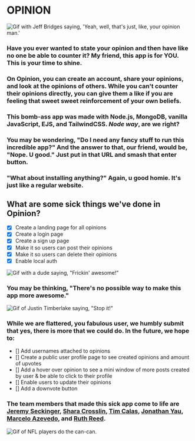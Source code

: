 # OPINION
![Gif with Jeff Bridges saying, 'Yeah, well, that's just, like, your opinion man.'](https://media.giphy.com/media/MPuTZQqOmYKPK/giphy.gif)

### Have you ever wanted to state your opinion and then have like no one be able to counter it? My friend, this app is for YOU. This is your time to shine. 

### On Opinion, you can create an account, share your opinions, and look at the opinions of others. While you can't counter their opinions directly, you can give them a like if you are feeling that sweet sweet reinforcement of your own beliefs. 

### This bomb-ass app was made with Node.js, MongoDB, vanilla JavaScript, EJS, and TailwindCSS. _Node way_, are we right?

### You may be wondering, "Do I need any fancy stuff to run this incredible app?" And the answer to that, our friend, would be, "Nope. U good." Just put in that URL and smash that enter button. 
### "What about installing anything?" Again, u good homie. It's just like a regular website. 

## What are some sick things we've done in Opinion? 
- [x] Create a landing page for all opinions
- [x] Create a login page 
- [x] Create a sign up page
- [x] Make it so users can post their opinions
- [x] Make it so users can delete their opinions
- [x] Enable local auth

![Gif with a dude saying, "Frickin' awesome!"](https://media.giphy.com/media/xTiTnBMEz7zAKs57LG/giphy.gif)


### You may be thinking, "There's no possible way to make this app more awesome." 
![Gif of Justin Timberlake saying, "Stop it!"](https://media.giphy.com/media/oFeUVZfiuim9G/giphy.gif)
### While we are flattered, you fabulous user, we humbly submit that yes, there is more that we could do. In the future, we hope to:
- [] Add usernames attached to opinions
- [] Create a public user profile page to see created opinions and amount of upvotes
- [] Add a hover over opinion to see a mini window of more posts created by user & be able to click to their profile
- [] Enable users to update their opinions
- [] Add a downvote button 

### The team members that made this sick app come to life are [Jeremy Seckinger](https://github.com/JeremySeckinger), [Shara Crosslin](https://github.com/citizen-snipz), [Tim Calas](https://github.com/tinytorches), [Jonathan Yau](https://github.com/Jonathankyau), [Marcelo Azevedo](https://github.com/celoazevedo), and [Ruth Reed](https://github.com/helloitsrufio). 
![Gif of NFL players do the can-can.](https://media.giphy.com/media/l3mZjdRvlqk4LB0A0/giphy.gif)
